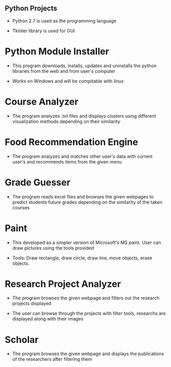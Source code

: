 ## Python Projects

- Python 2.7 is used as the programming language

- Tkinter library is used for GUI

# Python Module Installer

- This program downloads, installs, updates and uninstalls the python libraries from the web and from user's computer

- Works on Windows and will be compitable with linux

# Course Analyzer

- The program analyzes .txt files and displays clusters using different visualization methods depending on their similarity


# Food Recommendation Engine

- The program analyzes and matches other user's data with current user's and recommends items from the given menu

# Grade Guesser

- The program reads excel files and browses the given webpages to predict students future grades depending on the similarity of the taken courses

# Paint

- This developed as a simpler version of Microsoft's MS paint. User can draw pictures using the tools provided

- Tools: Draw rectangle, draw circle, draw line, move objects, erase objects.

# Research Project Analyzer

- The program browses the given webpage and filters out the research projects displayed

- The user can browse through the projects with filter tools, researchs are displayed along with their images

# Scholar

- The program browses the given webpage and displays the publications of the researchers after filtering them

